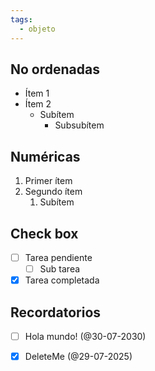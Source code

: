 ```yaml
---
tags:
  - objeto
---
```

## No ordenadas
- Ítem 1
- Ítem 2
	- Subítem
		- Subsubítem

## Numéricas
1. Primer ítem
2. Segundo ítem
	1. Subítem

## Check box
- [ ] Tarea pendiente
	- [ ] Sub tarea
- [x] Tarea completada

## Recordatorios
- [ ] Hola mundo! (@30-07-2030)
- [x] DeleteMe (@29-07-2025)


